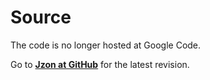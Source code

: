 # Source #

The code is no longer hosted at Google Code.

Go to **[Jzon at GitHub](https://github.com/Zguy/Jzon)** for the latest revision.
